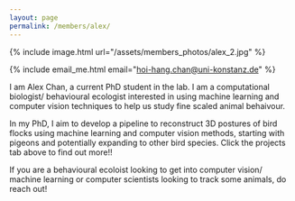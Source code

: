 ```yaml
---
layout: page
permalink: /members/alex/
---
```


<div class ="member_detail">

<div class ="bio">
<div id ="bio_img">
{% include image.html url="/assets/members_photos/alex_2.jpg"  %}

{% include email_me.html email="hoi-hang.chan@uni-konstanz.de"  %}

</div>
<div id ="intro">
I am Alex Chan, a current PhD student in the lab. I am a computational biologist/ behavioural ecologist interested in using machine learning and computer vision techniques to help us study fine scaled animal behaivour.

In my PhD, I aim to develop a pipeline to reconstruct 3D postures of bird flocks using machine learning and computer vision methods, starting with pigeons and potentially expanding to other bird species. Click the projects tab above to find out more!!

If you are a behavioural ecoloist looking to get into computer vision/ machine learning or computer scientists looking to track some animals, do reach out!
</div>

</div>

</div>

